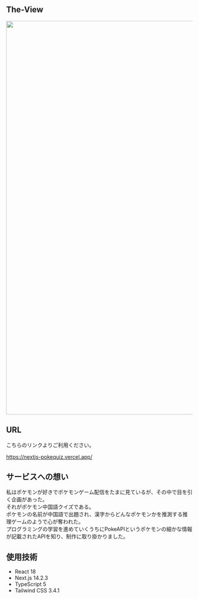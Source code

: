 ## The-View
 <img width="1064" src="https://github.com/user-attachments/assets/8b4bd2bd-1f7c-4740-985e-04fc7e62e211">

## URL
こちらのリンクよりご利用ください。<br>

https://nextjs-pokequiz.vercel.app/

## サービスへの想い
私はポケモンが好きでポケモンゲーム配信をたまに見ているが、その中で目を引く企画があった。<br>
それがポケモン中国語クイズである。<br>
ポケモンの名前が中国語で出題され、漢字からどんなポケモンかを推測する推理ゲームのようで心が奪われた。<br>
プログラミングの学習を進めていくうちにPokeAPIというポケモンの細かな情報が記載されたAPIを知り、制作に取り掛かりました。

## 使用技術
- React 18
- Next.js 14.2.3
- TypeScript 5
- Tailwind CSS 3.4.1
